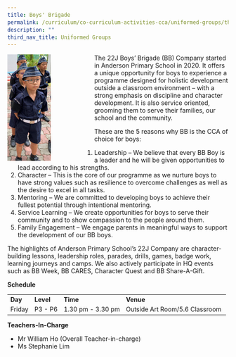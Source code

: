 ```yaml
---
title: Boys' Brigade
permalink: /curriculum/co-curriculum-activities-cca/uniformed-groups/the-boys-brigade/
description: ""
third_nav_title: Uniformed Groups
---
```


<div>
<div style="float: left">
<img src="/images/cca5.png" 
     style="width:50%">
</div>
<div>
<p>The 22J Boys&rsquo; Brigade (BB) Company started in Anderson Primary School in 2020. It offers a unique opportunity for boys to experience a programme designed for holistic development outside a classroom environment &ndash; with a strong emphasis on discipline and character development. It is also service oriented, grooming them to serve their families, our school and the community.</p>
</div>
<p>These are the 5 reasons why BB is the CCA of choice for boys:</p>
<ol>
<li>Leadership &ndash; We believe that every BB Boy is a leader and he will be given opportunities to lead according to his strengths.</li>
<li>Character &ndash; This is the core of our programme as we nurture boys to have strong values such as resilience to overcome challenges as well as the desire to excel in all tasks.</li>
<li>Mentoring &ndash; We are committed to developing boys to achieve their fullest potential through intentional mentoring.</li>
<li>Service Learning &ndash; We create opportunities for boys to serve their community and to show compassion to the people around them.</li>
<li>Family Engagement &ndash; We engage parents in meaningful ways to support the development of our BB boys.</li>
</ol>
<p>The highlights of Anderson Primary School&rsquo;s 22J Company are character-building lessons, leadership roles, parades, drills, games, badge work, learning journeys and camps. We also actively participate in HQ events such as BB Week, BB CARES, Character Quest and BB Share-A-Gift.&nbsp;</p>
<p><strong>Schedule</strong></p>
<table>
<tbody>
<tr>
<td><strong>Day</strong></td>
<td><strong>Level</strong></td>
<td><strong>Time</strong></td>
<td><strong>Venue</strong></td>
</tr>
<tr>
<td>Friday</td>
<td>P3 - P6</td>
<td>1.30 pm - 3.30 pm</td>
<td>Outside Art Room/5.6 Classroom&nbsp;</td>
</tr>
</tbody>
</table>
<p><strong>Teachers-In-Charge</strong></p>
<ul>
<li>Mr William Ho (Overall Teacher-in-charge)</li>
<li>Ms Stephanie Lim</li>
</ul>